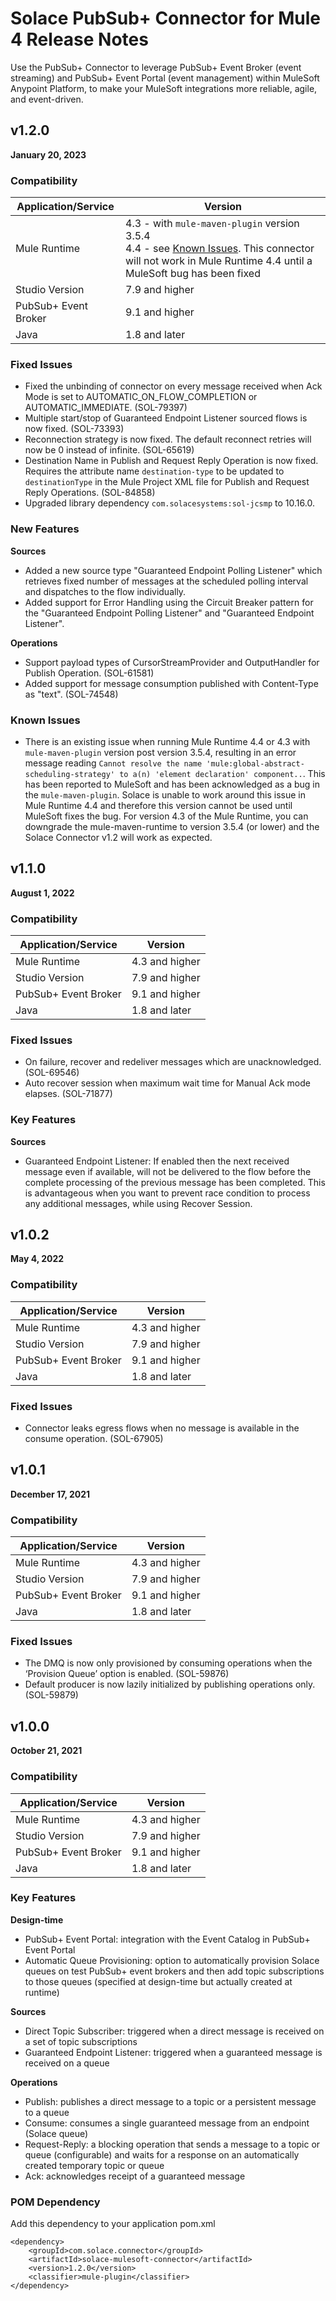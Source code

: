 # Solace PubSub+ Connector for Mule 4 Release Notes

Use the PubSub+ Connector to leverage PubSub+ Event Broker (event streaming) and PubSub+ Event Portal (event management) within MuleSoft Anypoint Platform, to make your MuleSoft integrations more reliable, agile, and event-driven.  

## v1.2.0
**January 20, 2023**
### Compatibility

| Application/Service  | Version                                                                                                                                                                              |
|----------------------|--------------------------------------------------------------------------------------------------------------------------------------------------------------------------------------|
| Mule Runtime         | 4.3 - with `mule-maven-plugin` version 3.5.4<br/> 4.4 - see [Known Issues](#known-issues). This connector will not work in Mule Runtime 4.4 until a MuleSoft bug has been fixed |
| Studio Version       | 7.9 and higher                                                                                                                                                                       |
| PubSub+ Event Broker | 9.1 and higher                                                                                                                                                                       |
| Java                 | 1.8 and later                                                                                                                                                                        |

### Fixed Issues

* Fixed the unbinding of connector on every message received when Ack Mode is set to AUTOMATIC_ON_FLOW_COMPLETION or AUTOMATIC_IMMEDIATE. (SOL-79397)
* Multiple start/stop of Guaranteed Endpoint Listener sourced flows is now fixed. (SOL-73393)
* Reconnection strategy is now fixed. The default reconnect retries will now be 0 instead of infinite. (SOL-65619)
* Destination Name in Publish and Request Reply Operation is now fixed. Requires the attribute name `destination-type` to be updated to `destinationType` in the Mule Project XML file for Publish and Request Reply Operations. (SOL-84858)
* Upgraded library dependency `com.solacesystems:sol-jcsmp` to 10.16.0.

### New Features

**Sources**

* Added a new source type "Guaranteed Endpoint Polling Listener" which retrieves fixed number of messages at the scheduled polling interval and dispatches to the flow individually.
* Added support for Error Handling using the Circuit Breaker pattern for the "Guaranteed Endpoint Polling Listener" and "Guaranteed Endpoint Listener".

**Operations**

* Support payload types of CursorStreamProvider and OutputHandler for Publish Operation. (SOL-61581)
* Added support for message consumption published with Content-Type as "text". (SOL-74548)

### Known Issues

* There is an existing issue when running Mule Runtime 4.4 or 4.3 with `mule-maven-plugin` version post version 3.5.4, resulting in an error message reading `Cannot resolve the name 'mule:global-abstract-scheduling-strategy' to a(n) 'element declaration' component..`. This has been reported to MuleSoft and has been acknowledged as a bug in the `mule-maven-plugin`. Solace is unable to work around this issue in Mule Runtime 4.4 and therefore this version cannot be used until MuleSoft fixes the bug. For version 4.3 of the Mule Runtime, you can downgrade the mule-maven-runtime to version 3.5.4 (or lower) and the Solace Connector v1.2 will work as expected.

## v1.1.0
**August 1, 2022**
### Compatibility

| Application/Service | Version |
|---|---|
| Mule Runtime | 4.3 and higher |
| Studio Version | 7.9 and higher |
| PubSub+ Event Broker | 9.1 and higher |
| Java | 1.8 and later |

### Fixed Issues

* On failure, recover and redeliver messages which are unacknowledged. (SOL-69546)
* Auto recover session when maximum wait time for Manual Ack mode elapses. (SOL-71877)

### Key Features

**Sources**

*	Guaranteed Endpoint Listener: If enabled then the next received message even if available, will not be delivered to the flow before the complete processing of the previous message has been completed. This is advantageous when you want to prevent race condition to process any additional messages, while using Recover Session.

## v1.0.2
**May 4, 2022**
### Compatibility

| Application/Service | Version |
|---|---|
| Mule Runtime | 4.3 and higher |
| Studio Version | 7.9 and higher |
| PubSub+ Event Broker | 9.1 and higher |
| Java | 1.8 and later |

### Fixed Issues

* Connector leaks egress flows when no message is available in the consume operation. (SOL-67905)

## v1.0.1
**December 17, 2021**
### Compatibility

| Application/Service | Version |
|---|---|
| Mule Runtime | 4.3 and higher |
| Studio Version | 7.9 and higher |
| PubSub+ Event Broker | 9.1 and higher |
| Java | 1.8 and later |

### Fixed Issues

* The DMQ is now only provisioned by consuming operations when the ‘Provision Queue’ option is enabled. (SOL-59876)
* Default producer is now lazily initialized by publishing operations only. (SOL-59879)

## v1.0.0
**October 21, 2021**
### Compatibility

| Application/Service | Version |
|---|---|
| Mule Runtime | 4.3 and higher |
| Studio Version | 7.9 and higher |
| PubSub+ Event Broker | 9.1 and higher |
| Java | 1.8 and later |


### Key Features

**Design-time**

*	PubSub+ Event Portal: integration with the Event Catalog in PubSub+ Event Portal
*	Automatic Queue Provisioning: option to automatically provision Solace queues on test PubSub+ event brokers and then add topic subscriptions to those queues (specified at design-time but actually created at runtime)

**Sources**

*	Direct Topic Subscriber: triggered when a direct message is received on a set of topic subscriptions
*	Guaranteed Endpoint Listener: triggered when a guaranteed message is received on a queue

**Operations**

*	Publish: publishes a direct message to a topic or a persistent message to a queue
*	Consume: consumes a single guaranteed message from an endpoint (Solace queue)
*	Request-Reply: a blocking operation that sends a message to a topic or queue (configurable) and waits for a response on an automatically created temporary topic or queue
*	Ack: acknowledges receipt of a guaranteed message

### POM Dependency

Add this dependency to your application pom.xml
```
<dependency>
	<groupId>com.solace.connector</groupId>
	<artifactId>solace-mulesoft-connector</artifactId>
	<version>1.2.0</version>
	<classifier>mule-plugin</classifier>
</dependency>
```

